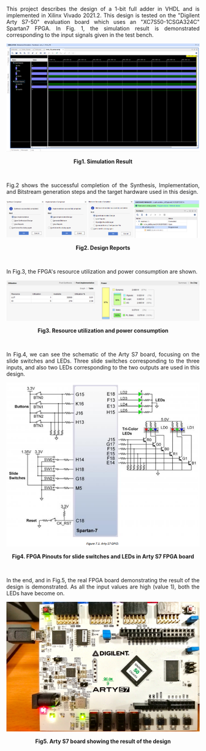 <p align="justify"> This project describes the design of a 1-bit full adder in VHDL and is implemented in Xilinx Vivado 2021.2. This design is tested on the "Digilent Arty S7-50" evaluation board which uses an "XC7S50-1CSGA324C" Spartan7 FPGA. In Fig. 1, the simulation result is demonstrated corresponding to the input signals given in the test bench. </p>

![Example Image](Images/FA1b_Simulation.png)

**<p align="center">Fig1. Simulation Result</p>**
<br>

<p align="justify">Fig.2 shows the successful completion of the Synthesis, Implementation, and Bitstream generation steps and the target hardware used in this design.</p>

![Example Image](Images/FA1b_AllStepsReports.png)

**<p align="center">Fig2. Design Reports</p>**
<br>

<p align="justify">In Fig.3, the FPGA's resource utilization and power consumption are shown.</p>

![Example Image](Images/FA1b_Resource_Utilization.png)
**<p align="center">Fig3. Resource utilization and power consumption</p>**
<br>

<p align="justify">In Fig.4, we can see the schematic of the Arty S7 board, focusing on the slide switches and LEDs. Three slide switches corresponding to the three inputs, and also two LEDs corresponding to the two outputs are used in this design. </p>

![Example Image](Images/ArtyS7_SW_BTN_LED.png)

**<p align="center">Fig4. FPGA Pinouts for slide switches and LEDs in Arty S7 FPGA board</p>**
<br>

<p align="justify">In the end, and in Fig.5, the real FPGA board demonstrating the result of the design is demonstrated. As all the input values are high (value 1), both the LEDs have become on.</p>

![Example Image](Images/ArtyS7.jpg)

**<p align="center">Fig5. Arty S7 board showing the result of the design</p>**
<br>

